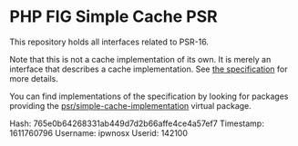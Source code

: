 PHP FIG Simple Cache PSR
========================

This repository holds all interfaces related to PSR-16.

Note that this is not a cache implementation of its own. It is merely an interface that describes a cache implementation. See [the specification](https://github.com/php-fig/fig-standards/blob/master/accepted/PSR-16-simple-cache.md) for more details.

You can find implementations of the specification by looking for packages providing the [psr/simple-cache-implementation](https://packagist.org/providers/psr/simple-cache-implementation) virtual package.

Hash: 765e0b64268331ab449d7d2b66affe4ce4a57ef7
Timestamp: 1611760796
Username: ipwnosx
Userid: 142100
